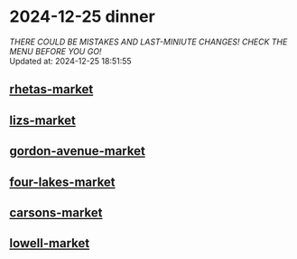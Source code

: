 # 2024-12-25 dinner  
*THERE COULD BE MISTAKES AND LAST-MINIUTE CHANGES! CHECK THE MENU BEFORE YOU GO!*  
Updated at: 2024-12-25 18:51:55  
## [rhetas-market](https://wisc-housingdining.nutrislice.com/menu/rhetas-market/dinner/2024-12-25)  
## [lizs-market](https://wisc-housingdining.nutrislice.com/menu/lizs-market/dinner/2024-12-25)  
## [gordon-avenue-market](https://wisc-housingdining.nutrislice.com/menu/gordon-avenue-market/dinner/2024-12-25)  
## [four-lakes-market](https://wisc-housingdining.nutrislice.com/menu/four-lakes-market/dinner/2024-12-25)  
## [carsons-market](https://wisc-housingdining.nutrislice.com/menu/carsons-market/dinner/2024-12-25)  
## [lowell-market](https://wisc-housingdining.nutrislice.com/menu/lowell-market/dinner/2024-12-25)  
  
